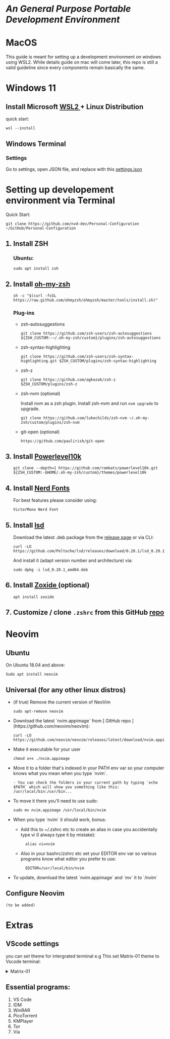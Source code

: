 # ***An General Purpose Portable Development Environment***

# MacOS

This guide is meant for setting up a development environment on windows using WSL2. While details guide on mac will come later, this repo is still a valid guideline since every components remain basically the same.

# Windows 11

## Install Microsoft [ WSL2 ](https://docs.microsoft.com/en-us/windows/wsl/install) + Linux Distribution

quick start:

    wsl --install

## Windows Terminal
### Settings

Go to settings, open JSON file, and replace with this [ settings.json ](https://github.com/nvd-dev/Personal-Configuration/blob/master/settings.json)


# Setting up developement environment via Terminal

Quick Start:

    git clone https://github.com/nvd-dev/Personal-Configuration ~/GitHub/Personal-Configuration

<ol>

## <li>Install ZSH</li>

### Ubuntu:

    sudo apt install zsh

## <li>Install [ oh-my-zsh ](https://ohmyz.sh/#install)</li>

    sh -c "$(curl -fsSL https://raw.github.com/ohmyzsh/ohmyzsh/master/tools/install.sh)"

### Plug-ins
<ul>

<li> zsh-autosuggestions </li>

    git clone https://github.com/zsh-users/zsh-autosuggestions ${ZSH_CUSTOM:-~/.oh-my-zsh/custom}/plugins/zsh-autosuggestions

<li> zsh-syntax-highlighting </li>

    git clone https://github.com/zsh-users/zsh-syntax-highlighting.git $ZSH_CUSTOM/plugins/zsh-syntax-highlighting

<li> zsh-z </li>

    git clone https://github.com/agkozak/zsh-z $ZSH_CUSTOM/plugins/zsh-z

<li> zsh-nvm (optional) </li>

Install nvm as a zsh plugin. Install zsh-nvm and run `nvm upgrade` to upgrade.
        
    git clone https://github.com/lukechilds/zsh-nvm ~/.oh-my-zsh/custom/plugins/zsh-nvm

<li> git-open (optional) </li>

    https://github.com/paulirish/git-open
        
</ul>

## <li>Install [ Powerlevel10k ](https://github.com/romkatv/powerlevel10k)</li>

    git clone --depth=1 https://github.com/romkatv/powerlevel10k.git ${ZSH_CUSTOM:-$HOME/.oh-my-zsh/custom}/themes/powerlevel10k

## <li>Install [ Nerd Fonts ](https://www.nerdfonts.com/)</li>

For best features please consider using:

    VictorMono Nerd Font

## <li>Install [ lsd ](https://github.com/Peltoche/lsd)</li>

Download the latest .deb package from the [release page](https://github.com/Peltoche/lsd/releases) or via CLI:

    curl -LO https://github.com/Peltoche/lsd/releases/download/0.20.1/lsd_0.20.1_amd64.deb   

And install it (adapt version number and architecture) via:

    sudo dpkg -i lsd_0.20.1_amd64.deb 

## <li>Install [ Zoxide ](https://github.com/ajeetdsouza/zoxide) (optional)</li>

    apt install zoxide

## <li>Customize / clone `.zshrc` from this GitHub [ repo ](https://github.com/kl14n/Personal-Configuration-Backup)</li>

</ol>

# Neovim

## Ubuntu
On Ubuntu 18.04 and above:

    Sudo apt install neovim

## Universal (for any other linux distros)

<ul>
<li> (if true) Remove the current version of NeoVim </li>

    sudo apt-remove neovim

<li> Download the latest `nvim.appimage` from [ GitHub repo ](https://github.com/neovim/neovim):</li>

    curl -LO https://github.com/neovim/neovim/releases/latest/download/nvim.appimage

<li> Make it executable for your user</li>
        
    chmod u+x ./nvim.appimage

<li> Move it to a folder that's indexed in your PATH env var so your computer knows what you mean when you type `nvim`.</li>

    - You can check the folders in your current path by typing `echo $PATH` which will show you something like this: /usr/local/bin:/usr/bin... 

<li> To move it there you'll need to use sudo: </li>

    sudo mv nvim.appimage /usr/local/bin/nvim

<li> When you type `nvim` it should work, bonus:</li>

- Add this to ~/.zshrc etc to create an alias in case you accidentally type vi (I always type it by mistake): 
    
        alias vi=nvim

- Also in your bashrc/zshrc etc set your EDITOR env var so various programs know what editor you prefer to use: 
        
        EDITOR=/usr/local/bin/nvim

<li> To update, download the latest `nvim.appimage` and `mv` it to `/nvim`</li>
</ul>

## Configure Neovim
    (to be added)

# Extras

## VScode settings

you can set theme for intergrated terminal
e.g This set Matrix-01 theme to Vscode terminal:

<details>   
<summary>Matrix-01</summary>

    "workbench.colorCustomizations": {
            "terminal.foreground": "#ddc49a",
            "terminal.background": "#191e28",
            "terminal.ansiBlack": "#ddc49a",
            "terminal.ansiBrightBlack": "#808076",
            "terminal.ansiBlue": "#314f6f",
            "terminal.ansiBrightBlue": "#376b8c",
            "terminal.ansiCyan": "#0f4c64",
            "terminal.ansiBrightCyan": "#058b8c",
            "terminal.ansiGreen": "#61993b",
            "terminal.ansiBrightGreen": "#00b52a",
            "terminal.ansiMagenta": "#651e38",
            "terminal.ansiBrightMagenta": "#8d3c4b",
            "terminal.ansiRed": "#ab273c",
            "terminal.ansiBrightRed": "#bb1e10",
            "terminal.ansiWhite": "#f1ece1",
            "terminal.ansiBrightWhite": "#ecece7",
            "terminal.ansiYellow": "#908370",
            "terminal.ansiBrightYellow": "#e6d2b5"
    }
</details>

## Essential programs:

<ol>
    <li> VS Code </li>
    <li> IDM </li>
    <li> WinRAR </li>
    <li> PicoTorrent </li>
    <li> KMPlayer </li>
    <li> Tor </li>
    <li> Via </li>
</ol>
